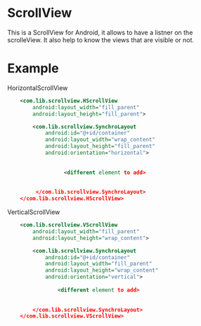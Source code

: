 ScrollView
==========
This is a ScrollView for Android, it allows to have a listner on the scrolleView. It also help to know the views that are visible or not.


Example
=======
HorizontalScrollView
``` xml
    <com.lib.scrollview.HScrollView
        android:layout_width="fill_parent"
        android:layout_height="fill_parent">

        <com.lib.scrollview.SynchroLayout
            android:id="@+id/container"
            android:layout_width="wrap_content"
            android:layout_height="fill_parent"
            android:orientation="horizontal">
            
            
                  <different element to add>
                  
                  
         </com.lib.scrollview.SynchroLayout>
    </com.lib.scrollview.HScrollView>
```
VerticalScrollView

``` xml
    <com.lib.scrollview.VScrollView
        android:layout_width="fill_parent"
        android:layout_height="wrap_content">

        <com.lib.scrollview.SynchroLayout
            android:id="@+id/container"
            android:layout_width="fill_parent"
            android:layout_height="wrap_content"
            android:orientation="vertical">
            
                <different element to add>
            
            
        </com.lib.scrollview.SynchroLayout>
    </com.lib.scrollview.VScrollView>
            
```
